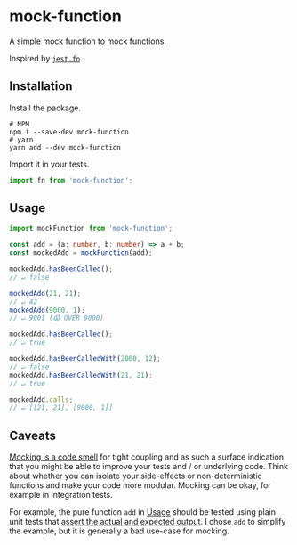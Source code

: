 # mock-function

A simple mock function to mock functions.

Inspired by
[`jest.fn`](https://jestjs.io/docs/en/jest-object#jestfnimplementation).

## Installation

Install the package.

```
# NPM
npm i --save-dev mock-function
# yarn
yarn add --dev mock-function
```

Import it in your tests.

```ts
import fn from 'mock-function';
```

## Usage

```ts
import mockFunction from 'mock-function';

const add = (a: number, b: number) => a + b;
const mockedAdd = mockFunction(add);

mockedAdd.hasBeenCalled();
// ↵ false

mockedAdd(21, 21);
// ↵ 42
mockedAdd(9000, 1);
// ↵ 9001 (😱 OVER 9000)

mockedAdd.hasBeenCalled();
// ↵ true

mockedAdd.hasBeenCalledWith(2000, 12);
// ↵ false
mockedAdd.hasBeenCalledWith(21, 21);
// ↵ true

mockedAdd.calls;
// ↵ [[21, 21], [9000, 1]]
```

## Caveats

[Mocking is a code smell](https://medium.com/javascript-scene/mocking-is-a-code-smell-944a70c90a6a)
for tight coupling and as such a surface indication that you might be able to
improve your tests and / or underlying code. Think about whether you can isolate
your side-effects or non-deterministic functions and make your code more
modular. Mocking can be okay, for example in integration tests.

For example, the pure function `add` in [Usage](#usage) should be tested using
plain unit tests that
[assert the actual and expected output](https://medium.com/javascript-scene/rethinking-unit-test-assertions-55f59358253f).
I chose `add` to simplify the example, but it is generally a bad use-case for
mocking.
